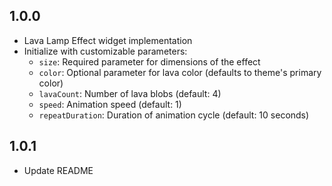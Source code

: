 ## 1.0.0

* Lava Lamp Effect widget implementation
* Initialize with customizable parameters:
  * `size`: Required parameter for dimensions of the effect
  * `color`: Optional parameter for lava color (defaults to theme's primary color)
  * `lavaCount`: Number of lava blobs (default: 4)
  * `speed`: Animation speed (default: 1)
  * `repeatDuration`: Duration of animation cycle (default: 10 seconds)

## 1.0.1

* Update README